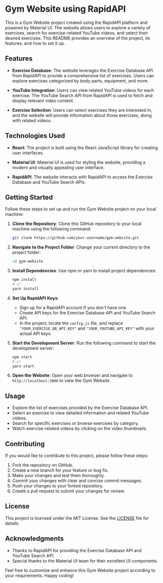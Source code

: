 # Gym Website using RapidAPI

This is a Gym Website project created using the RapidAPI platform and powered by Material UI. The website allows users to explore a variety of exercises, search for exercise-related YouTube videos, and select their desired exercises. This README provides an overview of the project, its features, and how to set it up.

## Features

- **Exercise Database**: The website leverages the Exercise Database API from RapidAPI to provide a comprehensive list of exercises. Users can explore exercises categorized by body parts, equipment, and more.

- **YouTube Integration**: Users can view related YouTube videos for each exercise. The YouTube Search API from RapidAPI is used to fetch and display relevant video content.

- **Exercise Selection**: Users can select exercises they are interested in, and the website will provide information about those exercises, along with related videos.

## Technologies Used

- **React**: The project is built using the React JavaScript library for creating user interfaces.

- **Material UI**: Material UI is used for styling the website, providing a modern and visually appealing user interface.

- **RapidAPI**: The website interacts with RapidAPI to access the Exercise Database and YouTube Search APIs.

## Getting Started

Follow these steps to set up and run the Gym Website project on your local machine:

1. **Clone the Repository**: Clone this GitHub repository to your local machine using the following command:

   ```bash
   git clone https://github.com/your-username/gym-website.git
   ```

2. **Navigate to the Project Folder**: Change your current directory to the project folder:

   ```bash
   cd gym-website
   ```

3. **Install Dependencies**: Use npm or yarn to install project dependencies:

   ```bash
   npm install
   # or
   yarn install
   ```

4. **Set Up RapidAPI Keys**:

   - Sign up for a RapidAPI account if you don't have one.
   - Create API keys for the Exercise Database API and YouTube Search API.
   - In the project, locate the `config.js` file, and replace `"YOUR_EXERCISE_DB_API_KEY"` and `"YOUR_YOUTUBE_API_KEY"` with your actual API keys.

5. **Start the Development Server**: Run the following command to start the development server:

   ```bash
   npm start
   # or
   yarn start
   ```

6. **Open the Website**: Open your web browser and navigate to `http://localhost:3000` to view the Gym Website.

## Usage

- Explore the list of exercises provided by the Exercise Database API.
- Select an exercise to view detailed information and related YouTube videos.
- Search for specific exercises or browse exercises by category.
- Watch exercise-related videos by clicking on the video thumbnails.

## Contributing

If you would like to contribute to this project, please follow these steps:

1. Fork the repository on GitHub.
2. Create a new branch for your feature or bug fix.
3. Make your changes and test them thoroughly.
4. Commit your changes with clear and concise commit messages.
5. Push your changes to your forked repository.
6. Create a pull request to submit your changes for review.

## License

This project is licensed under the MIT License. See the [LICENSE](LICENSE) file for details.

## Acknowledgments

- Thanks to RapidAPI for providing the Exercise Database API and YouTube Search API.
- Special thanks to the Material UI team for their excellent UI components.

Feel free to customize and enhance this Gym Website project according to your requirements. Happy coding!
